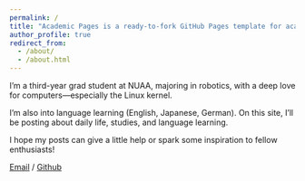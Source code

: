```yaml
---
permalink: /
title: "Academic Pages is a ready-to-fork GitHub Pages template for academic personal websites"
author_profile: true
redirect_from: 
  - /about/
  - /about.html
---
```


I’m a third-year grad student at NUAA, majoring in robotics, with a deep love for computers—especially the Linux kernel. 

I’m also into language learning (English, Japanese, German). On this site, I’ll be posting about daily life, studies, and language learning. 

I hope my posts can give a little help or spark some inspiration to fellow enthusiasts!

[Email](mailto:kehan912@gmail.com) / [Github](https://github.com/Kehan912) 
